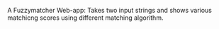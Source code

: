 A Fuzzymatcher Web-app:
   Takes two input strings and shows various matchicng scores using different matching algorithm.
  
